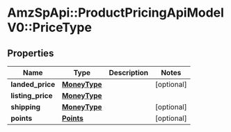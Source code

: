 # AmzSpApi::ProductPricingApiModelV0::PriceType

## Properties
Name | Type | Description | Notes
------------ | ------------- | ------------- | -------------
**landed_price** | [**MoneyType**](MoneyType.md) |  | [optional] 
**listing_price** | [**MoneyType**](MoneyType.md) |  | 
**shipping** | [**MoneyType**](MoneyType.md) |  | [optional] 
**points** | [**Points**](Points.md) |  | [optional] 

